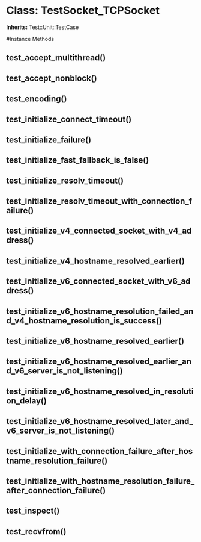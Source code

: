 # Class: TestSocket_TCPSocket
**Inherits:** Test::Unit::TestCase
    




#Instance Methods
## test_accept_multithread() [](#method-i-test_accept_multithread)

## test_accept_nonblock() [](#method-i-test_accept_nonblock)

## test_encoding() [](#method-i-test_encoding)

## test_initialize_connect_timeout() [](#method-i-test_initialize_connect_timeout)

## test_initialize_failure() [](#method-i-test_initialize_failure)

## test_initialize_fast_fallback_is_false() [](#method-i-test_initialize_fast_fallback_is_false)

## test_initialize_resolv_timeout() [](#method-i-test_initialize_resolv_timeout)

## test_initialize_resolv_timeout_with_connection_failure() [](#method-i-test_initialize_resolv_timeout_with_connection_failure)

## test_initialize_v4_connected_socket_with_v4_address() [](#method-i-test_initialize_v4_connected_socket_with_v4_address)

## test_initialize_v4_hostname_resolved_earlier() [](#method-i-test_initialize_v4_hostname_resolved_earlier)

## test_initialize_v6_connected_socket_with_v6_address() [](#method-i-test_initialize_v6_connected_socket_with_v6_address)

## test_initialize_v6_hostname_resolution_failed_and_v4_hostname_resolution_is_success() [](#method-i-test_initialize_v6_hostname_resolution_failed_and_v4_hostname_resolution_is_success)

## test_initialize_v6_hostname_resolved_earlier() [](#method-i-test_initialize_v6_hostname_resolved_earlier)

## test_initialize_v6_hostname_resolved_earlier_and_v6_server_is_not_listening() [](#method-i-test_initialize_v6_hostname_resolved_earlier_and_v6_server_is_not_listening)

## test_initialize_v6_hostname_resolved_in_resolution_delay() [](#method-i-test_initialize_v6_hostname_resolved_in_resolution_delay)

## test_initialize_v6_hostname_resolved_later_and_v6_server_is_not_listening() [](#method-i-test_initialize_v6_hostname_resolved_later_and_v6_server_is_not_listening)

## test_initialize_with_connection_failure_after_hostname_resolution_failure() [](#method-i-test_initialize_with_connection_failure_after_hostname_resolution_failure)

## test_initialize_with_hostname_resolution_failure_after_connection_failure() [](#method-i-test_initialize_with_hostname_resolution_failure_after_connection_failure)

## test_inspect() [](#method-i-test_inspect)

## test_recvfrom() [](#method-i-test_recvfrom)

